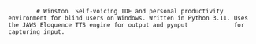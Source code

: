             # Winston  Self-voicing IDE and personal productivity environment for blind users on Windows. Written in Python 3.11. Uses the JAWS Eloquence TTS engine for output and pynput             for capturing input.
